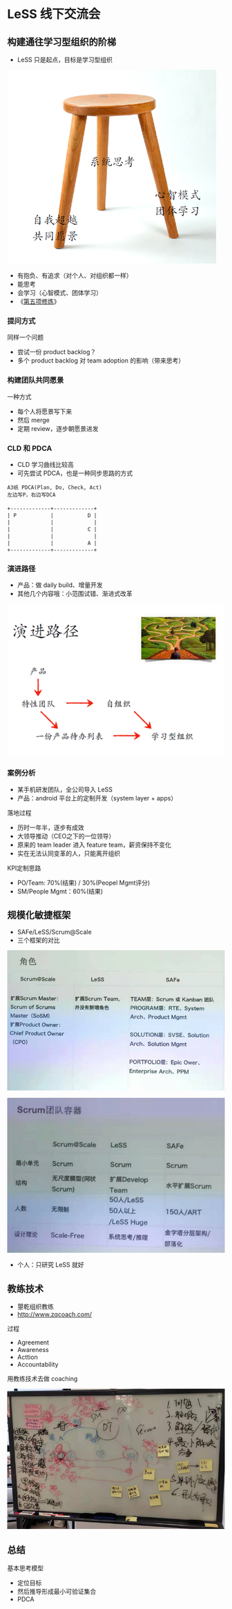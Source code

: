 # LeSS 线下交流会



## 构建通往学习型组织的阶梯

* LeSS 只是起点，目标是学习型组织

![](images/2021_01_10_less_meeting_guangzhou/the_fifth_discipline.png)

* 有抱负、有追求（对个人、对组织都一样）
* 能思考
* 会学习（心智模式、团体学习）
* 《[第五项修炼][1]》


### 提问方式

同样一个问题

* 尝试一份 product backlog？
* 多个 product backlog 对 team adoption 的影响（带来思考）


### 构建团队共同愿景

一种方式

* 每个人将愿景写下来
* 然后 merge
* 定期 review，逐步朝愿景进发


### CLD 和 PDCA

* CLD 学习曲线比较高
* 可先尝试 PDCA，也是一种同步思路的方式

```
A3纸 PDCA(Plan, Do, Check, Act)
左边写P，右边写DCA

+-------------+-------------+
| P           |           D |
|             |             |
|             |           C |
|             |             |
|             |           A |
+-------------+-------------+
```

### 演进路径

* 产品：做 daily build、增量开发
* 其他几个内容哦：小范围试错、渐进式改革

![](images/2021_01_10_less_meeting_guangzhou/less_adoption.png)


### 案例分析

* 某手机研发团队，全公司导入 LeSS
* 产品：android 平台上的定制开发（system layer + apps）

落地过程

* 历时一年半，逐步有成效
* 大领导推动（CEO之下的一位领导）
* 原来的 team leader 进入 feature team，薪资保持不变化
* 实在无法认同变革的人，只能离开组织

KPI定制思路

* PO/Team: 70%(结果) / 30%(Peopel Mgmt评分)
* SM/People Mgmt：60%(结果)



## 规模化敏捷框架

* SAFe/LeSS/Scrum@Scale
* 三个框架的对比

![](images/2021_01_10_less_meeting_guangzhou/three_scrum_scale_model_1.png)

![](images/2021_01_10_less_meeting_guangzhou/three_scrum_scale_model_2.png)

* 个人：只研究 LeSS 就好



## 教练技术

* 曌乾组织教练
* http://www.zqcoach.com/

过程

* Agreement
* Awareness
* Acttion
* Accountability

用教练技术去做 coaching

![](images/2021_01_10_less_meeting_guangzhou/coaching.png)



## 总结

基本思考模型

* 定位目标
* 然后推导形成最小可验证集合
* PDCA



[1]:https://book.douban.com/subject/30133649/
